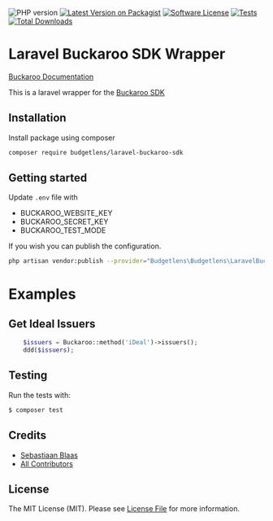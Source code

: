 ![PHP version][ico-php-version]
[![Latest Version on Packagist][ico-version]][link-packagist]
[![Software License][ico-license]](LICENSE.md)
[![Tests][ico-tests]][link-tests]
[![Total Downloads][ico-downloads]][link-downloads]


# Laravel Buckaroo SDK Wrapper

[Buckaroo Documentation](https://docs.buckaroo.io/)

This is a laravel wrapper for the [Buckaroo SDK](https://github.com/buckaroo-it/BuckarooSDK_PHP)

## Installation

Install package using composer

``` bash
composer require budgetlens/laravel-buckaroo-sdk
```

## Getting started

Update `.env` file with 
- BUCKAROO_WEBSITE_KEY
- BUCKAROO_SECRET_KEY
- BUCKAROO_TEST_MODE

If you wish you can publish the configuration.

``` bash
php artisan vendor:publish --provider="Budgetlens\Budgetlens\LaravelBuckaroo\ServiceProvider"

```

# Examples

## Get Ideal Issuers
```php
    $issuers = Buckaroo::method('iDeal')->issuers();
    ddd($issuers);
```

## Testing
Run the tests with:

``` bash
$ composer test
```

## Credits

- [Sebastiaan Blaas][link-author]
- [All Contributors][link-contributors]

## License
The MIT License (MIT). Please see [License File](LICENSE.md) for more information.




[ico-php-version]: https://img.shields.io/packagist/dependency-v/budgetlens/laravel-buckaroo-sdk/php.svg?style=flat-square
[ico-version]: https://img.shields.io/packagist/v/budgetlens/laravel-buckaroo-sdk.svg?style=flat-square
[ico-license]: https://img.shields.io/badge/license-MIT-brightgreen.svg?style=flat-square
[ico-tests]: https://github.com/123lens/laravel-buckaroo-sdk/actions/workflows/tests.yml/badge.svg
[ico-downloads]: https://img.shields.io/packagist/dt/budgetlens/laravel-buckaroo-sdk.svg?style=flat-square
[link-author]: https://github.com/avido
[link-contributors]: https://github.com/123lens/laravel-buckaroo-sdk/graphs/contributors
[link-packagist]: https://packagist.org/packages/budgetlens/laravel-buckaroo-sdk
[link-tests]: https://github.com/123lens/laravel-buckaroo-sdk/actions/workflows/tests.yml?query=workflow%3Atests
[link-downloads]: https://packagist.org/packages/budgetlens/laravel-buckaroo-sdk
